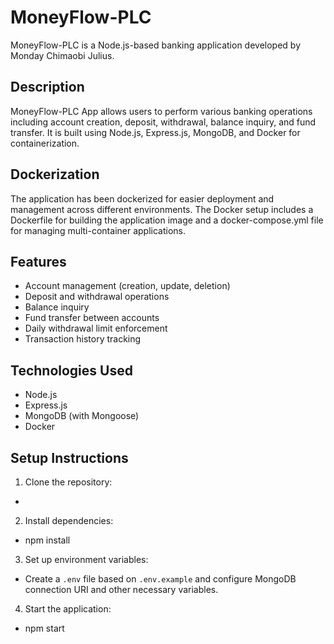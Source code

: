 # MoneyFlow-PLC

MoneyFlow-PLC is a Node.js-based banking application developed by Monday Chimaobi Julius.

## Description

MoneyFlow-PLC App allows users to perform various banking operations including account creation, deposit, withdrawal, balance inquiry, and fund transfer. It is built using Node.js, Express.js, MongoDB, and Docker for containerization.

## Dockerization

The application has been dockerized for easier deployment and management across different environments. The Docker setup includes a Dockerfile for building the application image and a docker-compose.yml file for managing multi-container applications.

## Features

- Account management (creation, update, deletion)
- Deposit and withdrawal operations
- Balance inquiry
- Fund transfer between accounts
- Daily withdrawal limit enforcement
- Transaction history tracking

## Technologies Used

- Node.js
- Express.js
- MongoDB (with Mongoose)
- Docker

## Setup Instructions

1. Clone the repository:
- 
2. Install dependencies:
- npm install
3. Set up environment variables:
- Create a `.env` file based on `.env.example` and configure MongoDB connection URI and other necessary variables.

4. Start the application:
- npm start